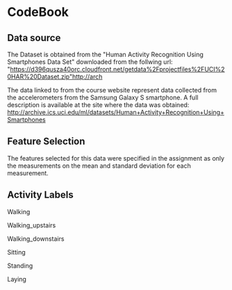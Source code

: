 CodeBook
========

Data source
-----------

The Dataset is obtained from the "Human Activity Recognition Using Smartphones Data Set" downloaded from the follwing url: "https://d396qusza40orc.cloudfront.net/getdata%2Fprojectfiles%2FUCI%20HAR%20Dataset.zip"http://arch

The data linked to from the course website represent data collected from the accelerometers from the Samsung Galaxy S smartphone. A full description is available at the site where the data was obtained:
  http://archive.ics.uci.edu/ml/datasets/Human+Activity+Recognition+Using+Smartphones

Feature Selection
------------------

The features selected for this data were specified in the assignment as only the measurements on the mean and standard deviation for each measurement.

Activity Labels
---------------
Walking

Walking_upstairs

Walking_downstairs

Sitting

Standing

Laying
